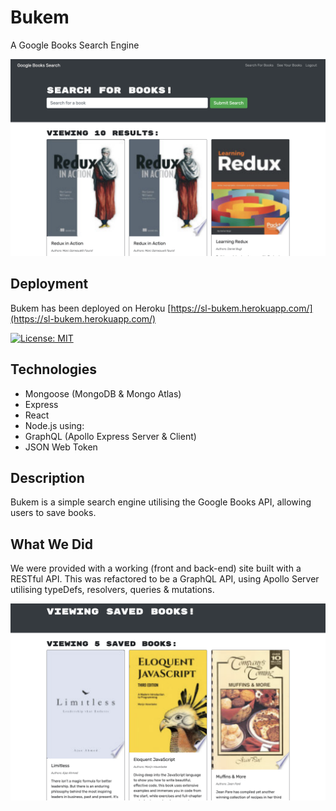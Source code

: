 # Bukem

A Google Books Search Engine

![Screen Shot](assets/Bukem-01.png)

## Deployment

Bukem has been deployed on Heroku [https://sl-bukem.herokuapp.com/](https://sl-bukem.herokuapp.com/)

[![License: MIT](https://img.shields.io/badge/License-MIT-yellow.svg)](https://opensource.org/licenses/MIT)

## Technologies

- Mongoose (MongoDB & Mongo Atlas)
- Express
- React
- Node.js using:
- GraphQL (Apollo Express Server & Client)
- JSON Web Token

## Description

Bukem is a simple search engine utilising the Google Books API, allowing users to save books.

## What We Did

We were provided with a working (front and back-end) site built with a RESTful API. This was refactored to be a GraphQL API, using Apollo Server utilising typeDefs, resolvers, queries & mutations.

![Screen Shot](assets/Bukem-02.png)
